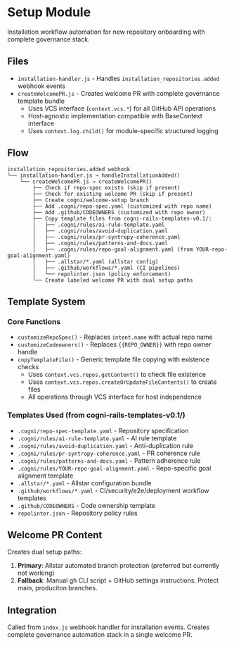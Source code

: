 # Setup Module

Installation workflow automation for new repository onboarding with complete governance stack.

## Files
- `installation-handler.js` - Handles `installation_repositories.added` webhook events
- `createWelcomePR.js` - Creates welcome PR with complete governance template bundle
  - Uses VCS interface (`context.vcs.*`) for all GitHub API operations
  - Host-agnostic implementation compatible with BaseContext interface
  - Uses `context.log.child()` for module-specific structured logging

## Flow
```
installation_repositories.added webhook
└── installation-handler.js → handleInstallationAdded()
    └── createWelcomePR.js → createWelcomePR()
        ├── Check if repo-spec exists (skip if present)
        ├── Check for existing welcome PR (skip if present) 
        ├── Create cogni/welcome-setup branch
        ├── Add .cogni/repo-spec.yaml (customized with repo name)
        ├── Add .github/CODEOWNERS (customized with repo owner)
        ├── Copy template files from cogni-rails-templates-v0.1/:
        │   ├── .cogni/rules/ai-rule-template.yaml
        │   ├── .cogni/rules/avoid-duplication.yaml
        │   ├── .cogni/rules/pr-syntropy-coherence.yaml
        │   ├── .cogni/rules/patterns-and-docs.yaml
        │   ├── .cogni/rules/repo-goal-alignment.yaml (from YOUR-repo-goal-alignment.yaml)
        │   ├── .allstar/*.yaml (allstar config)
        │   ├── .github/workflows/*.yaml (CI pipelines)  
        │   └── repolinter.json (policy enforcement)
        └── Create labeled welcome PR with dual setup paths
```

## Template System
### Core Functions
- `customizeRepoSpec()` - Replaces `intent.name` with actual repo name
- `customizeCodeowners()` - Replaces `{{REPO_OWNER}}` with repo owner handle  
- `copyTemplateFile()` - Generic template file copying with existence checks
  - Uses `context.vcs.repos.getContent()` to check file existence
  - Uses `context.vcs.repos.createOrUpdateFileContents()` to create files
  - All operations through VCS interface for host independence

### Templates Used (from cogni-rails-templates-v0.1/)
- `.cogni/repo-spec-template.yaml` - Repository specification
- `.cogni/rules/ai-rule-template.yaml` - AI rule template
- `.cogni/rules/avoid-duplication.yaml` - Anti-duplication rule
- `.cogni/rules/pr-syntropy-coherence.yaml` - PR coherence rule
- `.cogni/rules/patterns-and-docs.yaml` - Pattern adherence rule
- `.cogni/rules/YOUR-repo-goal-alignment.yaml` - Repo-specific goal alignment template
- `.allstar/*.yaml` - Allstar configuration bundle
- `.github/workflows/*.yaml` - CI/security/e2e/deployment workflow templates
- `.github/CODEOWNERS` - Code ownership template
- `repolinter.json` - Repository policy rules

## Welcome PR Content
Creates dual setup paths:
1. **Primary**: Allstar automated branch protection (preferred but currently not working)
2. **Fallback**: Manual gh CLI script + GitHub settings instructions. Protect main, produciton branches.

## Integration
Called from `index.js` webhook handler for installation events. Creates complete governance automation stack in a single welcome PR.